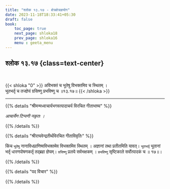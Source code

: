 ```yaml
---
title: "श्लोक १३.१७ - क्षेत्रक्षेत्रज्ञयोग"
date: 2023-11-18T18:33:41+05:30
draft: false
book:
    toc_page: true
    next_page: shloka18
    prev_page: shloka16
    menu : geeta_menu
---
```




## श्लोक १३.१७ {class=text-center}

<br/>

{{< shloka  "0"  >}}
अविभक्तं च भूतेषु विभक्तमिव च स्थितम् ।    
भूतभर्तृ च तज्ज्ञेयं ग्रसिष्णु प्रभविष्णु च ॥१३.१७॥
{{< /shloka >}}

---


{{% details "श्रीमन्मध्वाचार्यभगवत्पादाचर्य विरचित  गीताभाष्य" %}}

*आचार्येण टिप्पणी नकृतः ।*

{{% /details %}}



{{% details "श्रीराघवेन्द्रतीर्थविरचित गीताविवृतिः" %}}


किंच `भूतेषु` नानाविधप्राणिष्वविभक्तमेव विभक्तमिव 
स्थितम्‌ । अज्ञानां तथा प्रतीतमिति यावत्‌। 
`भूतभर्तृ` भूतानां भर्तृ धारणपोषणकर्तृ 
तद्ब्रहा ज्ञेयम्‌। `ग्रसिष्णु` प्रलये सर्वभक्षकम्‌ । 
`प्रभविष्णु` सृष्टिकाले सर्वोत्पादकं च ॥ १७॥।

{{% /details %}}



{{% details "पद विचार" %}}


{{% /details %}}

